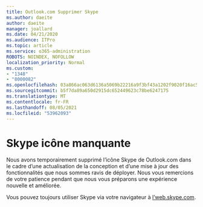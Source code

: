 ```yaml
---
title: Outlook.com Supprimer Skype
ms.author: daeite
author: daeite
manager: joallard
ms.date: 04/21/2020
ms.audience: ITPro
ms.topic: article
ms.service: o365-administration
ROBOTS: NOINDEX, NOFOLLOW
localization_priority: Normal
ms.custom:
- "1348"
- "8000082"
ms.openlocfilehash: 03a866ac063d6136a5069b22216a9f3bf43a1202f9020f16ac5edb7cf89ce9ba
ms.sourcegitcommit: b5f7da89a650d2915dc652449623c78be6247175
ms.translationtype: MT
ms.contentlocale: fr-FR
ms.lasthandoff: 08/05/2021
ms.locfileid: "53962093"
---
```

# <a name="skype-icon-missing"></a>Skype icône manquante

Nous avons temporairement supprimé l’icône Skype de Outlook.com dans le cadre d’une actualisation de la conception et d’une mise à jour des fonctionnalités que nous sommes ravis de déployer. Nous vous remercions de votre patience pendant que nous vous préparons une expérience nouvelle et améliorée.

Vous pouvez toujours utiliser Skype via votre navigateur à [l’web.skype.com](https://web.skype.com/).
